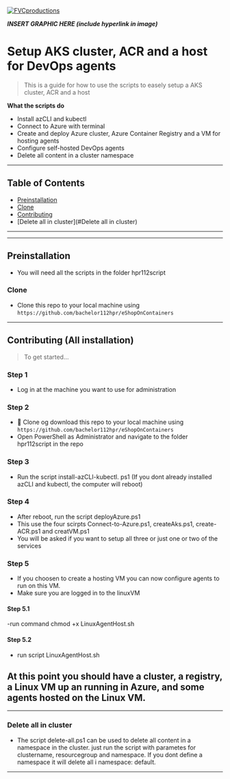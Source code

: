 <a href="http://fvcproductions.com"><img src="https://avatars1.githubusercontent.com/u/4284691?v=3&s=200" title="FVCproductions" alt="FVCproductions"></a>

<!-- [![FVCproductions](https://avatars1.githubusercontent.com/u/4284691?v=3&s=200)](http://fvcproductions.com) -->

***INSERT GRAPHIC HERE (include hyperlink in image)***

# Setup AKS cluster, ACR and a host for DevOps agents

> This is a guide for how to use the scripts to easely setup a AKS cluster, ACR and a host

**What the scripts do**

- Install azCLI and kubectl
- Connect to Azure with terminal
- Create and deploy Azure cluster, Azure Container Registry and a VM for hosting agents
- Configure self-hosted DevOps agents
- Delete all content in a cluster namespace

---

## Table of Contents

- [Preinstallation](#Preinstallation)
- [Clone](#Clone)
- [Contributing](#Contributing)
- [Delete all in cluster](#Delete all in cluster)

---

---

## Preinstallation

- You will need all the scripts in the folder hpr112script


### Clone

- Clone this repo to your local machine using `https://github.com/bachelor112hpr/eShopOnContainers`

---

## Contributing (All installation)

> To get started...

### Step 1

- Log in at the machine you want to use for administration

### Step 2

- 👯 Clone og download this repo to your local machine using `https://github.com/bachelor112hpr/eShopOnContainers`
- Open PowerShell as Administrator and navigate to the folder hpr112script in the repo


### Step 3

- Run the script install-azCLI-kubectl. ps1
  (If you dont already installed azCLI and kubectl, the computer will reboot)

### Step 4

- After reboot, run the script deployAzure.ps1
- This use the four scirpts Connect-to-Azure.ps1, createAks.ps1, create-ACR.ps1 and creatVM.ps1
- You will be asked if you want to setup all three or just one or two of the services 


### Step 5

- If you choosen to create a hosting VM you can now configure agents to run on this VM.
- Make sure you are logged in to the linuxVM

#### Step 5.1 
-run command chmod +x LinuxAgentHost.sh

#### Step 5.2
- run script LinuxAgentHost.sh

## At this point you should have a cluster, a registry, a Linux VM up an running in Azure, and some agents hosted on the Linux VM.

---

### Delete all in cluster

- The script delete-all.ps1 can be used to delete all content in a namespace in the cluster. just run the script with
  parametes for clustername, resourcegroup and namespace. If you dont define a namespace it will delete all i namespace: default.

---

